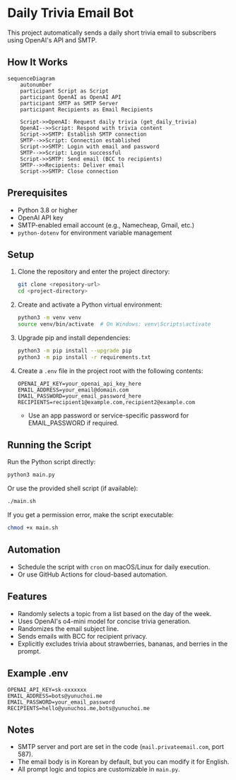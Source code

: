 # Daily Trivia Email Bot

This project automatically sends a daily short trivia email to subscribers using OpenAI's API and SMTP.

## How It Works

```mermaid
sequenceDiagram
    autonumber
    participant Script as Script
    participant OpenAI as OpenAI API
    participant SMTP as SMTP Server
    participant Recipients as Email Recipients

    Script->>OpenAI: Request daily trivia (get_daily_trivia)
    OpenAI-->>Script: Respond with trivia content
    Script->>SMTP: Establish SMTP connection
    SMTP-->>Script: Connection established
    Script->>SMTP: Login with email and password
    SMTP-->>Script: Login successful
    Script->>SMTP: Send email (BCC to recipients)
    SMTP-->>Recipients: Deliver email
    Script->>SMTP: Close connection
```

## Prerequisites

- Python 3.8 or higher
- OpenAI API key
- SMTP-enabled email account (e.g., Namecheap, Gmail, etc.)
- `python-dotenv` for environment variable management

## Setup

1. Clone the repository and enter the project directory:

   ```bash
   git clone <repository-url>
   cd <project-directory>
   ```

2. Create and activate a Python virtual environment:

   ```bash
   python3 -m venv venv
   source venv/bin/activate  # On Windows: venv\Scripts\activate
   ```

3. Upgrade pip and install dependencies:

   ```bash
   python3 -m pip install --upgrade pip
   python3 -m pip install -r requirements.txt
   ```

4. Create a `.env` file in the project root with the following contents:

   ```env
   OPENAI_API_KEY=your_openai_api_key_here
   EMAIL_ADDRESS=your_email@domain.com
   EMAIL_PASSWORD=your_email_password_here
   RECIPIENTS=recipient1@example.com,recipient2@example.com
   ```

   - Use an app password or service-specific password for EMAIL_PASSWORD if required.

## Running the Script

Run the Python script directly:

```bash
python3 main.py
```

Or use the provided shell script (if available):

```bash
./main.sh
```

If you get a permission error, make the script executable:

```bash
chmod +x main.sh
```

## Automation

- Schedule the script with `cron` on macOS/Linux for daily execution.
- Or use GitHub Actions for cloud-based automation.

## Features

- Randomly selects a topic from a list based on the day of the week.
- Uses OpenAI's o4-mini model for concise trivia generation.
- Randomizes the email subject line.
- Sends emails with BCC for recipient privacy.
- Explicitly excludes trivia about strawberries, bananas, and berries in the prompt.

## Example .env

```env
OPENAI_API_KEY=sk-xxxxxxx
EMAIL_ADDRESS=bots@yunuchoi.me
EMAIL_PASSWORD=your_email_password
RECIPIENTS=hello@yunuchoi.me,bots@yunuchoi.me
```

## Notes

- SMTP server and port are set in the code (`mail.privateemail.com`, port 587).
- The email body is in Korean by default, but you can modify it for English.
- All prompt logic and topics are customizable in `main.py`.
